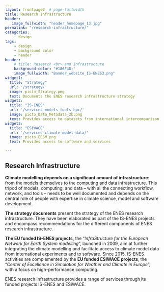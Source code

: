 ```yaml
---
layout: frontpage2  # page-fullwidth
title: Research Infrastructure
header:
   image_fullwidth: "header_homepage_13.jpg"
permalink: "/research-infrastructure/"
categories:
    - design
tags:
    - design
    - background color
    - header
header:
    # title: Research <br> and Infrastructure
    background-color: "#186F4D;"
    image_fullwidth: "Banner_website_IS-ENES3.png"
widget1:
  title: "Strategy"
  url: '/strategy/'
  image: picto_Strategy.png
  text: Documents the ENES research infrastructure strategy
widget2:
  title: "IS-ENES"
  url: '/services-models-tools-hpc/'
  image: picto_Data_Metadata_2b.png
  text: Provides access to datasets from international intercomparison projects
widget3:
  title: "ESiWACE"
  url: '/services-climate-model-data/'
  image: picto_EESM.png
  text: Provides access to software and services

---
```


## Research Infrastructure

**Climate modelling depends on a significant amount of infrastructure**: from the models themselves to the computing and data infrastructure. This tripod of models, computing, and data – with all the connecting workflow, network, and tools – needs to be well documented and depends on the central role of people with expertise in climate science, model and software development. 



**The strategy documents** present the strategy of the ENES research infrastructure. They have been elaborated as part of the IS-ENES projects and encompass recommendations for the different components of ENES research infrastructure. 

**The EU funded IS-ENES projects**, the “*InfraStructure for the European Network for Earth System modelling*”, launched in 2009, aim at further integrating the climate modelling and facilitate access to climate model data from international experiments and to software.  Since 2015, IS-ENES activities are complemented by the **EU funded ESIWACE projects**, the “*Center of Excellence in Simulation for Weather and Climate in Europe*”, with a focus on high-performance computing. 

ENES research infrastructure provides a range of services through its funded projects IS-ENES and ESiWACE. 
